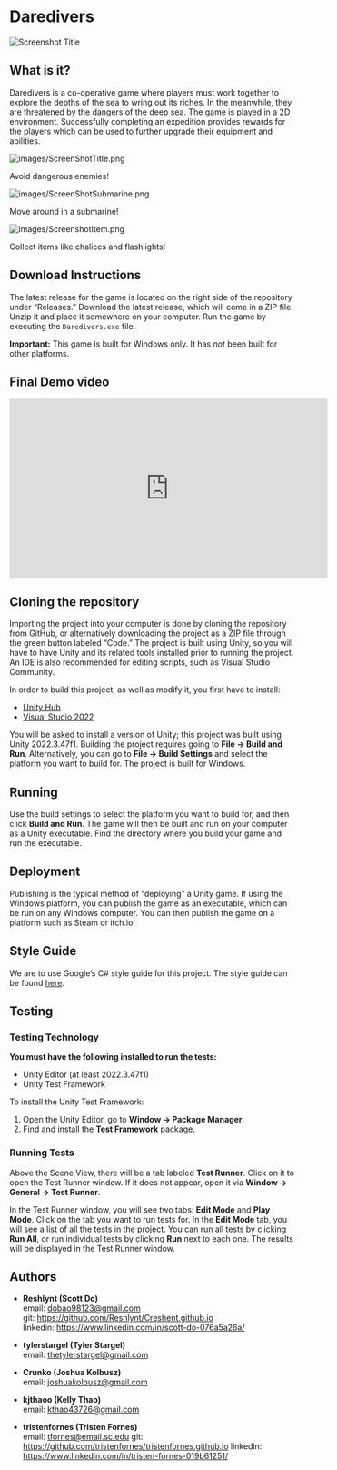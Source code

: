 # Daredivers
![Screenshot Title](./images/ScreenShotTitle.png)

## What is it?
Daredivers is a co-operative game where players must work together to explore the depths of the sea to wring out its riches. In the meanwhile, they are threatened by the dangers of the deep sea. The game is played in a 2D environment. Successfully completing an expedition provides rewards for the players which can be used to further upgrade their equipment and abilities.

![images/ScreenShotTitle.png](https://sccapstone.github.io/BrickThrowers/images/ScreenShotTitle.png)

Avoid dangerous enemies!

![images/ScreenShotSubmarine.png](https://github.com/SCCapstone/BrickThrowers/blob/main/images/ScreenShotSubmarine.png)

Move around in a submarine!

![images/ScreenshotItem.png](https://github.com/SCCapstone/BrickThrowers/blob/main/images/ScreenshotItem.png)

Collect items like chalices and flashlights!

## Download Instructions
The latest release for the game is located on the right side of the repository under “Releases.” Download the latest release, which will come in a ZIP file. Unzip it and place it somewhere on your computer. Run the game by executing the `Daredivers.exe` file.

**Important:** This game is built for Windows only. It has *not* been built for other platforms.

## Final Demo video

<iframe
  width="560" height="315"
  src="https://www.youtube.com/watch?v=NpEaa2P7qZI"
  title="Daredivers Final Demo"
  frameborder="0"
  allow="accelerometer; autoplay; clipboard-write; encrypted-media; gyroscope; picture-in-picture"
  allowfullscreen>
</iframe>

## Cloning the repository
Importing the project into your computer is done by cloning the repository from GitHub, or alternatively downloading the project as a ZIP file through the green button labeled “Code.” The project is built using Unity, so you will have to have Unity and its related tools installed prior to running the project. An IDE is also recommended for editing scripts, such as Visual Studio Community.

In order to build this project, as well as modify it, you first have to install:
- [Unity Hub](https://unity.com/download)
- [Visual Studio 2022](https://visualstudio.microsoft.com/vs/)

You will be asked to install a version of Unity; this project was built using Unity 2022.3.47f1. Building the project requires going to **File → Build and Run**. Alternatively, you can go to **File → Build Settings** and select the platform you want to build for. The project is built for Windows.

## Running
Use the build settings to select the platform you want to build for, and then click **Build and Run**. The game will then be built and run on your computer as a Unity executable. Find the directory where you build your game and run the executable.

## Deployment
Publishing is the typical method of “deploying” a Unity game. If using the Windows platform, you can publish the game as an executable, which can be run on any Windows computer. You can then publish the game on a platform such as Steam or itch.io.

## Style Guide
We are to use Google’s C# style guide for this project. The style guide can be found [here](https://google.github.io/styleguide/csharp-style.html).

## Testing

### Testing Technology
**You must have the following installed to run the tests:**
- Unity Editor (at least 2022.3.47f1)
- Unity Test Framework

To install the Unity Test Framework:
1. Open the Unity Editor, go to **Window → Package Manager**.
2. Find and install the **Test Framework** package.

### Running Tests
Above the Scene View, there will be a tab labeled **Test Runner**. Click on it to open the Test Runner window. If it does not appear, open it via **Window → General → Test Runner**.

In the Test Runner window, you will see two tabs: **Edit Mode** and **Play Mode**. Click on the tab you want to run tests for. In the **Edit Mode** tab, you will see a list of all the tests in the project. You can run all tests by clicking **Run All**, or run individual tests by clicking **Run** next to each one. The results will be displayed in the Test Runner window.

## Authors
- **Reshlynt (Scott Do)**  
  email: dobao98123@gmail.com  
  git: https://github.com/Reshlynt/Creshent.github.io  
  linkedin: https://www.linkedin.com/in/scott-do-076a5a26a/

- **tylerstargel (Tyler Stargel)**  
  email: thetylerstargel@gmail.com

- **Crunko (Joshua Kolbusz)**  
  email: joshuakolbusz@gmail.com

- **kjthaoo (Kelly Thao)**  
  email: kthao43726@gmail.com

- **tristenfornes (Tristen Fornes)**  
  email: tfornes@email.sc.edu
  git: https://github.com/tristenfornes/tristenfornes.github.io
  linkedin: https://www.linkedin.com/in/tristen-fornes-019b61251/
